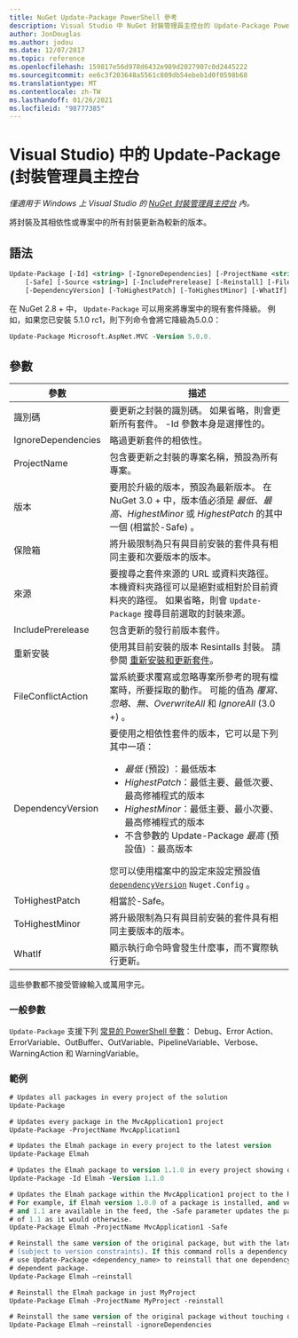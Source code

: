 ```yaml
---
title: NuGet Update-Package PowerShell 參考
description: Visual Studio 中 NuGet 封裝管理員主控台的 Update-Package PowerShell 命令參考。
author: JonDouglas
ms.author: jodou
ms.date: 12/07/2017
ms.topic: reference
ms.openlocfilehash: 159817e56d978d6432e989d2027907c0d2445222
ms.sourcegitcommit: ee6c3f203648a5561c809db54ebeb1d0f0598b68
ms.translationtype: MT
ms.contentlocale: zh-TW
ms.lasthandoff: 01/26/2021
ms.locfileid: "98777385"
---
```

# <a name="update-package-package-manager-console-in-visual-studio"></a>Visual Studio) 中的 Update-Package (封裝管理員主控台

*僅適用于 Windows 上 Visual Studio 的 [NuGet 封裝管理員主控台](../../consume-packages/install-use-packages-powershell.md) 內。*

將封裝及其相依性或專案中的所有封裝更新為較新的版本。

## <a name="syntax"></a>語法

```ps
Update-Package [-Id] <string> [-IgnoreDependencies] [-ProjectName <string>] [-Version <string>]
    [-Safe] [-Source <string>] [-IncludePrerelease] [-Reinstall] [-FileConflictAction]
    [-DependencyVersion] [-ToHighestPatch] [-ToHighestMinor] [-WhatIf] [<CommonParameters>]
```

在 NuGet 2.8 + 中， `Update-Package` 可以用來將專案中的現有套件降級。 例如，如果您已安裝 5.1.0 rc1，則下列命令會將它降級為5.0.0：

```ps
Update-Package Microsoft.AspNet.MVC -Version 5.0.0.
```

## <a name="parameters"></a>參數

|  參數 | 描述 |
| --- | --- |
| 識別碼 | 要更新之封裝的識別碼。 如果省略，則會更新所有套件。 -Id 參數本身是選擇性的。 |
| IgnoreDependencies | 略過更新套件的相依性。 |
| ProjectName | 包含要更新之封裝的專案名稱，預設為所有專案。 |
| 版本 | 要用於升級的版本，預設為最新版本。 在 NuGet 3.0 + 中，版本值必須是 *最低、最高、HighestMinor* 或 *HighestPatch* 的其中一個 (相當於-Safe) 。 |
| 保險箱 | 將升級限制為只有與目前安裝的套件具有相同主要和次要版本的版本。 |
| 來源 | 要搜尋之套件來源的 URL 或資料夾路徑。 本機資料夾路徑可以是絕對或相對於目前資料夾的路徑。 如果省略，則會 `Update-Package` 搜尋目前選取的封裝來源。 |
| IncludePrerelease | 包含更新的發行前版本套件。 |
| 重新安裝 | 使用其目前安裝的版本 Resintalls 封裝。 請參閱 [重新安裝和更新套件](../../consume-packages/reinstalling-and-updating-packages.md)。 |
| FileConflictAction | 當系統要求覆寫或忽略專案所參考的現有檔案時，所要採取的動作。 可能的值為 *覆寫、忽略、無、OverwriteAll* 和 *IgnoreAll* (3.0 +) 。 |
| DependencyVersion | 要使用之相依性套件的版本，它可以是下列其中一項：<br/><ul><li>*最低* (預設) ：最低版本</li><li>*HighestPatch*：最低主要、最低次要、最高修補程式的版本</li><li>*HighestMinor*：最低主要、最小次要、最高修補程式的版本</li><li>不含參數的 Update-Package *最高* (預設值) ：最高版本</li></ul>您可以使用檔案中的設定來設定預設值 [`dependencyVersion`](../nuget-config-file.md#config-section) `Nuget.Config` 。 |
| ToHighestPatch | 相當於-Safe。 |
| ToHighestMinor | 將升級限制為只有與目前安裝的套件具有相同主要版本的版本。 |
| WhatIf | 顯示執行命令時會發生什麼事，而不實際執行更新。 |

這些參數都不接受管線輸入或萬用字元。

### <a name="common-parameters"></a>一般參數

`Update-Package` 支援下列 [常見的 PowerShell 參數](/powershell/module/microsoft.powershell.core/about/about_commonparameters)： Debug、Error Action、ErrorVariable、OutBuffer、OutVariable、PipelineVariable、Verbose、WarningAction 和 WarningVariable。

### <a name="examples"></a>範例

```ps
# Updates all packages in every project of the solution
Update-Package

# Updates every package in the MvcApplication1 project
Update-Package -ProjectName MvcApplication1

# Updates the Elmah package in every project to the latest version
Update-Package Elmah

# Updates the Elmah package to version 1.1.0 in every project showing optional -Id usage
Update-Package -Id Elmah -Version 1.1.0

# Updates the Elmah package within the MvcApplication1 project to the highest "safe" version.
# For example, if Elmah version 1.0.0 of a package is installed, and versions 1.0.1, 1.0.2,
# and 1.1 are available in the feed, the -Safe parameter updates the package to 1.0.2 instead
# of 1.1 as it would otherwise.
Update-Package Elmah -ProjectName MvcApplication1 -Safe

# Reinstall the same version of the original package, but with the latest version of dependencies
# (subject to version constraints). If this command rolls a dependency back to an earlier version,
# use Update-Package <dependency_name> to reinstall that one dependency without affecting the
# dependent package.
Update-Package Elmah –reinstall 

# Reinstall the Elmah package in just MyProject
Update-Package Elmah -ProjectName MyProject -reinstall

# Reinstall the same version of the original package without touching dependencies.
Update-Package Elmah –reinstall -ignoreDependencies
```
